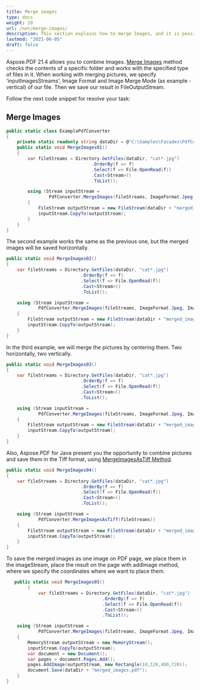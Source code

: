 ```yaml
---
title: Merge images 
type: docs
weight: 20
url: /net/merge-images/
description: This section explains how to merge Images, and it is possible to save in the Tiff format.
lastmod: "2021-06-05"
draft: false
---
```

<script type="application/ld+json">
{
    "@context": "https://schema.org",
    "@type": "TechArticle",
    "headline": "Merge images",
    "alternativeHeadline": "Merge Images with Flexible Formats and Arrangements",
    "abstract": "Aspose.PDF for .NET introduces a powerful new feature that enables users to merge images seamlessly. This functionality allows for combining images in various formats and styles such as vertical, horizontal, or centered while also offering the option to save the final output in the highly versatile TIFF format. Ideal for enhancing document presentations, this feature simplifies the process of creating merged image files using a straightforward code integration",
    "author": {
        "@type": "Person",
        "name": "Anastasiia Holub",
        "givenName": "Anastasiia",
        "familyName": "Holub",
        "url": "https://www.linkedin.com/in/anastasiia-holub-750430225/"
    },
    "genre": "pdf document generation",
    "wordcount": "482",
    "proficiencyLevel": "Beginner",
    "publisher": {
        "@type": "Organization",
        "name": "Aspose.PDF for .NET",
        "url": "https://products.aspose.com/pdf",
        "logo": "https://www.aspose.cloud/templates/aspose/img/products/pdf/aspose_pdf-for-net.svg",
        "alternateName": "Aspose",
        "sameAs": [
            "https://facebook.com/aspose.pdf/",
            "https://twitter.com/asposepdf",
            "https://www.youtube.com/channel/UCmV9sEg_QWYPi6BJJs7ELOg/featured",
            "https://www.linkedin.com/company/aspose",
            "https://stackoverflow.com/questions/tagged/aspose",
            "https://aspose.quora.com/",
            "https://aspose.github.io/"
        ],
        "contactPoint": [
            {
                "@type": "ContactPoint",
                "telephone": "+1 903 306 1676",
                "contactType": "sales",
                "areaServed": "US",
                "availableLanguage": "en"
            },
            {
                "@type": "ContactPoint",
                "telephone": "+44 141 628 8900",
                "contactType": "sales",
                "areaServed": "GB",
                "availableLanguage": "en"
            },
            {
                "@type": "ContactPoint",
                "telephone": "+61 2 8006 6987",
                "contactType": "sales",
                "areaServed": "AU",
                "availableLanguage": "en"
            }
        ]
    },
    "url": "/net/merge-images/",
    "mainEntityOfPage": {
        "@type": "WebPage",
        "@id": "/net/merge-images/"
    },
    "dateModified": "2024-11-25",
    "description": "Aspose.PDF can perform not only simple and easy tasks but also cope with more complex goals. Check the next section for advanced users and developers."
}
</script>

Aspose.PDF 21.4 allows you to combine Images. [Merge Images](https://reference.aspose.com/pdf/net/aspose.pdf.facades/pdfconverter/methods/mergeimages) method checks the contents of a specific folder and works with the specified type of files in it. When working with merging pictures, we specify 'inputImagesStreams', Image Format and Image Merge Mode (as example - vertical) of our file. Then we save our result in FileOutputStream.

Follow the next code snippet for resolve your task:

## Merge Images

```csharp
public static class ExamplePdfConverter
{
    private static readonly string dataDir = @"C:\Samples\Facades\PdfConverter\";
    public static void MergeImages01()
    {
        var fileStreams = Directory.GetFiles(dataDir, "cat*.jpg")
                                .OrderBy(f => f)
                                .Select(f => File.OpenRead(f))
                                .Cast<Stream>()
                                .ToList();

        using (Stream inputStream =
                PdfConverter.MergeImages(fileStreams, ImageFormat.Jpeg, ImageMergeMode.Vertical, 1, 1))
        {
            FileStream outputStream = new FileStream(dataDir + "merged_images.jpg", FileMode.Create);
            inputStream.CopyTo(outputStream);
        }
    }
}
```

The second example works the same as the previous one, but the merged images will be saved horizontally.

```csharp
public static void MergeImages02()
{
    var fileStreams = Directory.GetFiles(dataDir, "cat*.jpg")
                            .OrderBy(f => f)
                            .Select(f => File.OpenRead(f))
                            .Cast<Stream>()
                            .ToList();

    using (Stream inputStream =
            PdfConverter.MergeImages(fileStreams, ImageFormat.Jpeg, ImageMergeMode.Horizontal, 1, 1))
    {
        FileStream outputStream = new FileStream(dataDir + "merged_images.jpg", FileMode.Create);
        inputStream.CopyTo(outputStream);
    }
}
```

In the third example, we will merge the pictures by centering them. Two horizontally, two vertically.

```csharp
public static void MergeImages03()
{
    var fileStreams = Directory.GetFiles(dataDir, "cat*.jpg")
                            .OrderBy(f => f)
                            .Select(f => File.OpenRead(f))
                            .Cast<Stream>()
                            .ToList();

    using (Stream inputStream =
            PdfConverter.MergeImages(fileStreams, ImageFormat.Jpeg, ImageMergeMode.Center, 2, 2))
    {
        FileStream outputStream = new FileStream(dataDir + "merged_images.jpg", FileMode.Create);
        inputStream.CopyTo(outputStream);
    }
}
```

Also, Aspose.PDF for Java present you the opportunity to combine pictures and save them in the Tiff format, using  [MergeImagesAsTiff Method](https://reference.aspose.com/pdf/java/com.aspose.pdf.facades/PdfConverter#saveAsTIFF-java.io.OutputStream-).

```csharp
public static void MergeImages04()
{
    var fileStreams = Directory.GetFiles(dataDir, "cat*.jpg")
                            .OrderBy(f => f)
                            .Select(f => File.OpenRead(f))
                            .Cast<Stream>()
                            .ToList();

    using (Stream inputStream =
            PdfConverter.MergeImagesAsTiff(fileStreams))
    {
        FileStream outputStream = new FileStream(dataDir + "merged_images.tiff", FileMode.Create);
        inputStream.CopyTo(outputStream);
    }
}
```

To save the merged images as one image on PDF page, we place them in the imageStream, place the result on the page with addImage method, where we specify the coordinates where we want to place them.

```csharp
   public static void MergeImages05()
        {
            var fileStreams = Directory.GetFiles(dataDir, "cat*.jpg")
                                    .OrderBy(f => f)
                                    .Select(f => File.OpenRead(f))
                                    .Cast<Stream>()
                                    .ToList();

    using (Stream inputStream =
            PdfConverter.MergeImages(fileStreams, ImageFormat.Jpeg, ImageMergeMode.Vertical, 1, 1))
    {
        MemoryStream outputStream = new MemoryStream();
        inputStream.CopyTo(outputStream);
        var document = new Document();
        var pages = document.Pages.Add();
        pages.AddImage(outputStream, new Rectangle(10,120,400,720));
        document.Save(dataDir + "merged_images.pdf");
    }
}
```